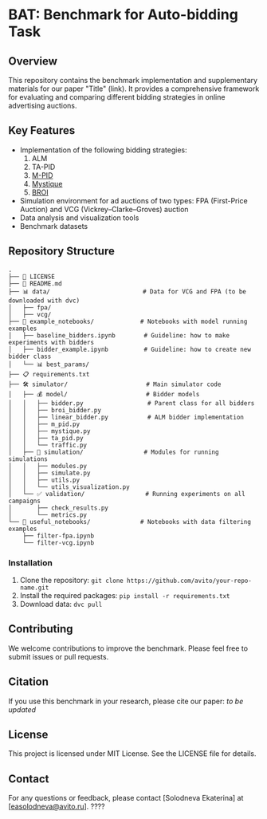 # BAT: Benchmark for Auto-bidding Task
## Overview

This repository contains the benchmark implementation and supplementary materials for our paper "Title" (link). It provides a comprehensive framework for evaluating and comparing different bidding strategies in online advertising auctions.

## Key Features

- Implementation of the following bidding strategies:
  1. ALM
  2. TA-PID
  3. [M-PID](https://arxiv.org/pdf/1905.10928)
  4. [Mystique](https://www.yahooinc.com/research/publications/mystique-a-budget-pacing-system-for-performance-optimization-in-online-advertising)
  5. [BROI](https://arxiv.org/pdf/2301.13306)
- Simulation environment for ad auctions of two types: FPA (First-Price Auction) and VCG (Vickrey–Clarke–Groves) auction
- Data analysis and visualization tools
- Benchmark datasets

## Repository Structure

```
.
├── 📜 LICENSE
├── 📘 README.md
├── 📊 data/                          # Data for VCG and FPA (to be downloaded with dvc)
│   ├── fpa/
│   ├── vcg/
├── 📓 example_notebooks/             # Notebooks with model running examples
│   ├── baseline_bidders.ipynb        # Guideline: how to make experiments with bidders
│   ├── bidder_example.ipynb          # Guideline: how to create new bidder class
│   └── 📊 best_params/
├── 📋 requirements.txt
├── 🛠️ simulator/                      # Main simulator code
│   ├── 💰 model/                      # Bidder models
│   │   ├── bidder.py                  # Parent class for all bidders
│   │   ├── broi_bidder.py           
│   │   ├── linear_bidder.py           # ALM bidder implementation
│   │   ├── m_pid.py                
│   │   ├── mystique.py               
│   │   ├── ta_pid.py
│   │   └── traffic.py
│   ├── 🔄 simulation/                 # Modules for running simulations
│   │   ├── modules.py
│   │   ├── simulate.py
│   │   ├── utils.py
│   │   └── utils_visualization.py
│   └── ✅ validation/                 # Running experiments on all campaigns
│       ├── check_results.py
│       └── metrics.py
└── 📔 useful_notebooks/              # Notebooks with data filtering examples
    ├── filter-fpa.ipynb
    └── filter-vcg.ipynb
```

### Installation

1. Clone the repository: `git clone https://github.com/avito/your-repo-name.git`
2. Install the required packages: `pip install -r requirements.txt`
3. Download data: `dvc pull`

## Contributing

We welcome contributions to improve the benchmark. Please feel free to submit issues or pull requests.

## Citation

If you use this benchmark in your research, please cite our paper: *to be updated*

## License

This project is licensed under MIT License. See the LICENSE file for details. 

## Contact

For any questions or feedback, please contact [Solodneva Ekaterina] at [easolodneva@avito.ru].  ????
